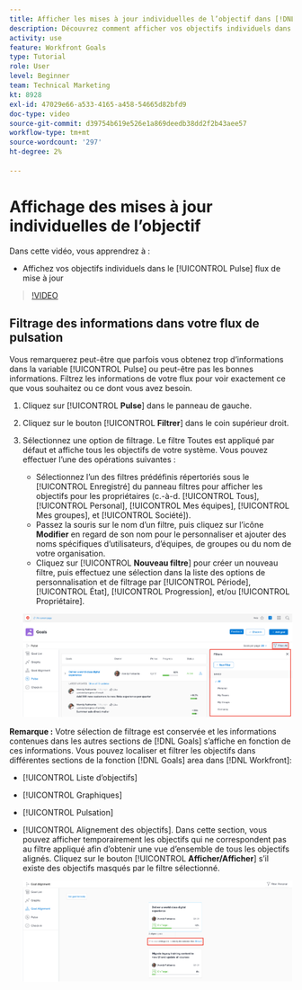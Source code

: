 ```yaml
---
title: Afficher les mises à jour individuelles de l’objectif dans [!DNL Workfront Goals]
description: Découvrez comment afficher vos objectifs individuels dans le [!UICONTROL Pulse] flux de mise à jour dans [!DNL Goals].
activity: use
feature: Workfront Goals
type: Tutorial
role: User
level: Beginner
team: Technical Marketing
kt: 8928
exl-id: 47029e66-a533-4165-a458-54665d82bfd9
doc-type: video
source-git-commit: d39754b619e526e1a869deedb38dd2f2b43aee57
workflow-type: tm+mt
source-wordcount: '297'
ht-degree: 2%

---
```


# Affichage des mises à jour individuelles de l’objectif

Dans cette vidéo, vous apprendrez à :

* Affichez vos objectifs individuels dans le [!UICONTROL Pulse] flux de mise à jour

>[!VIDEO](https://video.tv.adobe.com/v/335200/?quality=12)

## Filtrage des informations dans votre flux de pulsation

Vous remarquerez peut-être que parfois vous obtenez trop d’informations dans la variable [!UICONTROL Pulse] ou peut-être pas les bonnes informations. Filtrez les informations de votre flux pour voir exactement ce que vous souhaitez ou ce dont vous avez besoin.

1. Cliquez sur [!UICONTROL **Pulse**] dans le panneau de gauche.
1. Cliquez sur le bouton [!UICONTROL **Filtrer**] dans le coin supérieur droit.
1. Sélectionnez une option de filtrage. Le filtre Toutes est appliqué par défaut et affiche tous les objectifs de votre système. Vous pouvez effectuer l’une des opérations suivantes :

   * Sélectionnez l’un des filtres prédéfinis répertoriés sous le [!UICONTROL Enregistré] du panneau filtres pour afficher les objectifs pour les propriétaires (c.-à-d. [!UICONTROL Tous], [!UICONTROL Personal], [!UICONTROL Mes équipes], [!UICONTROL Mes groupes], et [!UICONTROL Société]).
   * Passez la souris sur le nom d’un filtre, puis cliquez sur l’icône **Modifier** en regard de son nom pour le personnaliser et ajouter des noms spécifiques d’utilisateurs, d’équipes, de groupes ou du nom de votre organisation.
   * Cliquez sur [!UICONTROL **Nouveau filtre**] pour créer un nouveau filtre, puis effectuez une sélection dans la liste des options de personnalisation et de filtrage par [!UICONTROL Période], [!UICONTROL État], [!UICONTROL Progression], et/ou [!UICONTROL Propriétaire].

   ![Une image de la fonction [!UICONTROL Filtres] dans [!DNL Workfront Goals]](assets/18-workfront-goals-pulse-stream.png)

**Remarque :** Votre sélection de filtrage est conservée et les informations contenues dans les autres sections de [!DNL Goals] s’affiche en fonction de ces informations. Vous pouvez localiser et filtrer les objectifs dans différentes sections de la fonction [!DNL Goals] area dans [!DNL Workfront]:

* [!UICONTROL Liste d’objectifs]
* [!UICONTROL Graphiques]
* [!UICONTROL Pulsation]
* [!UICONTROL Alignement des objectifs]. Dans cette section, vous pouvez afficher temporairement les objectifs qui ne correspondent pas au filtre appliqué afin d’obtenir une vue d’ensemble de tous les objectifs alignés. Cliquez sur le bouton [!UICONTROL **Afficher/Afficher**] s’il existe des objectifs masqués par le filtre sélectionné.

   ![](assets/19-workfront-goals-filter-show-it.png)
